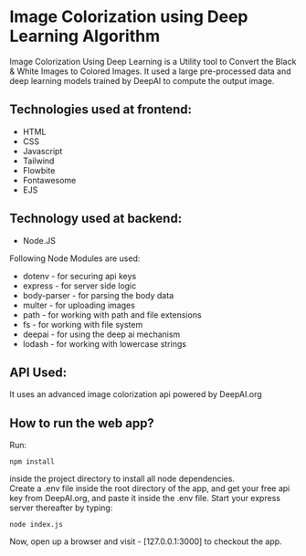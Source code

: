 # Image Colorization using Deep Learning Algorithm 

Image Colorization Using Deep Learning is a Utility tool to Convert the Black & White Images to Colored Images. It used a large pre-processed data and deep learning models trained by DeepAI to compute the output image.

## Technologies used at frontend:
- HTML
- CSS
- Javascript
- Tailwind
- Flowbite
- Fontawesome
- EJS

## Technology used at backend:
- Node.JS

Following Node Modules are used:
- dotenv - for securing api keys
- express - for server side logic
- body-parser - for parsing the body data
- multer - for uploading images
- path - for working with path and file extensions
- fs - for working with file system
- deepai - for using the deep ai mechanism
- lodash - for working with lowercase strings

## API Used:
It uses an advanced image colorization api powered by DeepAI.org

## How to run the web app?
Run:
```
npm install
```
inside the project directory to install all node dependencies.
<br>
Create a .env file inside the root directory of the app, and get your free api key from DeepAI.org, and paste it inside the .env file. Start your express server thereafter by typing:
```
node index.js
```
Now, open up a browser and visit - [127.0.0.1:3000] to checkout the app.
